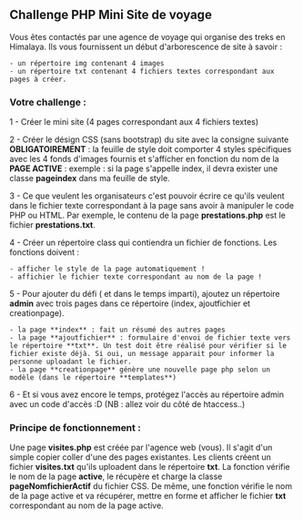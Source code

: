 ## Challenge PHP Mini Site de voyage
Vous êtes contactés par une agence de voyage qui organise des treks en Himalaya.
Ils vous fournissent un début d'arborescence de site à savoir :

    - un répertoire img contenant 4 images
    - un répertoire txt contenant 4 fichiers textes correspondant aux pages à créer.

### Votre challenge :
1 - Créer le mini site (4 pages correspondant aux 4 fichiers textes)

2 - Créer le désign CSS (sans bootstrap) du site avec la consigne suivante **OBLIGATOIREMENT** : la feuille de style doit comporter 4 styles spécifiques avec les 4 fonds d'images fournis et s'afficher en fonction du nom de la **PAGE ACTIVE** : exemple : si la page s'appelle index, il devra exister une classe **pageindex** dans ma feuille de style.

3 - Ce que veulent les organisateurs c'est pouvoir écrire ce qu'ils veulent dans le fichier texte correspondant à la page sans avoir à manipuler le code PHP ou HTML. Par exemple, le contenu de la page **prestations.php** est le fichier **prestations.txt**.

4 - Créer un répertoire class qui contiendra un fichier de fonctions. Les fonctions doivent :

    - afficher le style de la page automatiquement !
    - affichier le fichier texte correspondant au nom de la page !

5 - Pour ajouter du défi ( et dans le temps imparti), ajoutez un répertoire **admin** avec trois pages dans ce répertoire (index, ajoutfichier et creationpage).

    - la page **index** : fait un résumé des autres pages
    - la page **ajoutfichier** : formulaire d'envoi de fichier texte vers le répertoire **txt**. Un test doit être réalisé pour vérifier si le fichier existe déjà. Si oui, un message apparait pour informer la personne uploadant le fichier.
    - la page **creationpage** génère une nouvelle page php selon un modèle (dans le répertoire **templates**)

6 - Et si vous avez encore le temps, protégez l'accès au répertoire admin avec un code d'accès :D (NB : allez voir du côté de htaccess..)

### Principe de fonctionnement :
Une page **visites.php** est créée par l'agence web (vous). Il s'agit d'un simple copier coller d'une des pages existantes. Les clients créent un fichier **visites.txt** qu'ils uploadent dans le répertoire **txt**.
La fonction vérifie le nom de la page **active**, le récupère et charge la classe **pageNomfichierActif** du fichier CSS.
De même, une fonction vérifie le nom de la page active et va récupérer, mettre en forme et afficher le fichier **txt** correspondant au nom de la page active.
